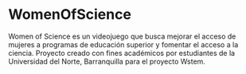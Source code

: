 # WomenOfScience
Women of Science es un videojuego que busca mejorar el acceso de mujeres a programas de educación superior y fomentar el acceso a la ciencia. Proyecto creado con fines académicos por estudiantes de la Universidad del Norte, Barranquilla para el proyecto Wstem.
